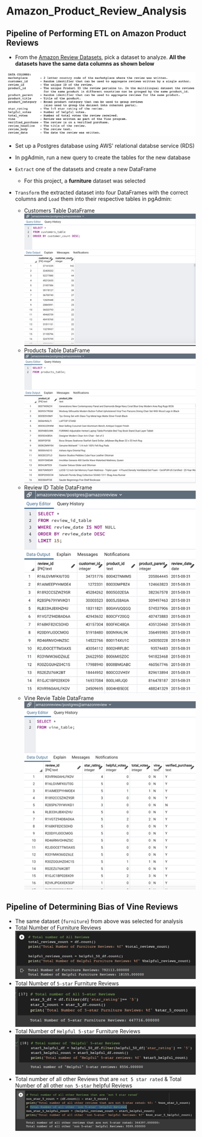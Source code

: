 # Amazon_Product_Review_Analysis

## Pipeline of Performing ETL on Amazon Product Reviews

* From the [Amazon Review Datasets](https://s3.amazonaws.com/amazon-reviews-pds/tsv/index.txt), pick a dataset to analyze. **All the datasets have the same data columns as shown below**

![](screenshots/Amazon_Review_Datasets.png)

* Set up a Postgres database using AWS' relational databse service (RDS)

* In pgAdmin, run a new query to create the tables for the new database

* `Extract` one of the datasets and create a new DataFrame
  - For this project, a **furniture** dataset was selected

* `Transform` the extracted dataset into four DataFrames with the correct columns and `Load` them into their respective tables in pgAdmin:
  - Customers Table DataFrame
  ![](screenshots/customers_table.png)
  - Products Table DataFrame
  ![](screenshots/products_table.png)
  - Review ID Table DataFrame
  ![](screenshots/review_id_table.png)
  - Vine Revie Table DataFrame
  ![](screenshots/vine_table.png)


## Pipeline of Determining Bias of Vine Reviews

* The same dataset (`furniture`) from above was selected for analysis
* Total Number of Furniture Reviews
![](screenshots/total_number_views.png)
* Total Number of `5-star` Furniture Reviews
![](screenshots/total_number_5_star_reviews.png)
* Total Number of `Helpful 5-star` Furniture Reviews
![](screenshots/total_number_helpful_5_star_reviews.png)
* Total number of all other Reviews that are `not 5 star rated` & Total Number of all other `non 5-star` helpful Reviews
![](screenshots/all_other_reviews.png)



